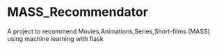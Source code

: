 # MASS_Recommendator
A project to recommend Movies,Animations,Series,Short-films (MASS) using machine learning with flask 
